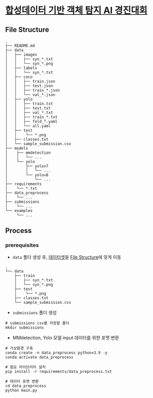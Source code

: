 # [합성데이터 기반 객체 탐지 AI 경진대회](https://dacon.io/competitions/official/236107/overview/description)

## File Structure

```
.
├── README.md
├── data
│   ├── images
│   │   ├── syn_*.txt
│   │   └── syn_*.png
│   ├── labels
│   │   └── syn_*.txt
│   ├── coco
│   │   ├── train.json
│   │   ├── test.json
│   │   ├── train_*.json
│   │   └── val_*.json
│   ├── yolo
│   │   ├── train.txt
│   │   ├── test.txt
│   │   ├── val_*.txt
│   │   ├── train_*.txt
│   │   ├── fold_*.yaml
│   │   └── all.yaml
│   ├── test
│   │    └── *.png
│   ├── classes.txt
│   └── sample_submission.csv
├── models
│    ├── mmdetection
│    │   └── ...
│    └── yolo
│        ├── yolov7
│        │   └── ...
│        └── yolov8
│            └── ...
├── requirements
│    └── *.txt
├── data_preprocess
│    └── ...
├── submissions
│    └── ...
└── examples
     └── ...
```

## Process

### prerequisites

- ```data``` 폴더 생성 후, [데이터셋](https://dacon.io/competitions/official/236107/data)을 [File Structure](https://github.com/jeongjae96/synthesis-car-od#file-structure)에 맞게 이동

```
.
└── data
    ├── train
    │   ├── syn_*.txt
    │   └── syn_*.png
    ├── test
    │    └── *.png
    ├── classes.txt
    └── sample_submission.csv
```

- ```submissions``` 폴더 생성

```
# submissions csv를 저장할 폴더
mkdir submissions
```

- MMdetection, Yolo 모델 input 데이터를 위한 포맷 변환

```
# 가상환경 구축
conda create -n data_preprocess python=3.9 -y
conda activate data_preprocess
```

```
# 필요 라이브러리 설치
pip install -r requirements/data_preprocess.txt   
```

```
# 데이터 포맷 변환
cd data_preprocess
python main.py
```
